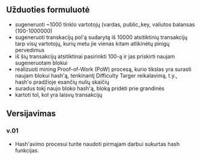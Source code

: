 ## Užduoties formuluotė

* sugeneruoti ~1000 tinklo vartotojų (vardas, public_key, valiutos balansas (100-1000000)
* sugeneruoti transkacijų pol'ą sudarytą iš 10000 atsitiktinių transakcijų tarp visų vartotojų, kurių metu jie vienas kitam atlikinėtų pinigų pervedimus
* iš šių transakcijų atsitiktinai pasirinkti 100-ą ir jas priskirti naujam sugeneruotam blokui
* realizuoti mining Proof-of-Work (PoW) procesą, kurio tikslas yra surasti naujam blokui hash'ą, tenkinantį Difficulty Targer reikalavimą, t.y., hash'o pradžioje esančių nulių skaičių
* suradus tokį naujo bloko hash'ą, bloką pridėti prie grandinės
* kartoti tol, kol yra laisvų transakcijų

## Versijavimas

### v.01

* Hash'avimo procesui turite naudoti pirmąjam darbui sukurtas hash funkcijas.
